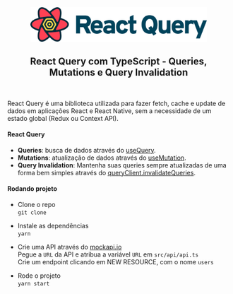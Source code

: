 <div align="center">
<img src="docs/images/react-query-logo.svg"  width="400" alt="Logo" />
<h2> React Query com TypeScript -  Queries, Mutations e Query Invalidation 
</h2>

<br>
</div>

React Query é uma biblioteca utilizada para fazer fetch, cache e update de dados em aplicações React e React Native, sem a necessidade de um estado global (Redux ou Context API).

#### React Query

- **Queries**: busca de dados através do [useQuery](https://react-query.tanstack.com/reference/useQuery#_top).
- **Mutations**: atualização de dados através do [useMutation](https://react-query.tanstack.com/reference/useMutation#_top).
- **Query Invalidation**: Mantenha suas queries sempre atualizadas de uma forma bem simples através do [queryClient.invalidateQueries](https://react-query.tanstack.com/guides/query-invalidation#_top).  

#### Rodando projeto

- Clone o repo  
`git clone `  

- Instale as dependências  
`yarn`

- Crie uma API através do [mockapi.io](https://mockapi.io/)  
Pegue a `URL` da API e atribua a variável `URL` em `src/api/api.ts`  
Crie um endpoint clicando em NEW RESOURCE, com o nome `users`

- Rode o projeto  
`yarn start`